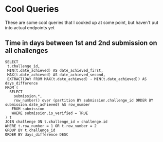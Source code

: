 # Cool Queries

These are some cool queries that I cooked up at some point, but haven't put into actual endpoints yet

## Time in days between 1st and 2nd submission on all challenges

```
SELECT
 t.challenge_id,
 MIN(t.date_achieved) AS date_achieved_first,
 MAX(t.date_achieved) AS date_achieved_second,
 EXTRACT(DAY FROM MAX(t.date_achieved) - MIN(t.date_achieved)) AS days_difference
FROM (
  SELECT
    submission.*,
    row_number() over (partition BY submission.challenge_id ORDER BY submission.date_achieved) AS row_number
   FROM submission
   WHERE submission.is_verified = TRUE
) t
JOIN challenge ON t.challenge_id = challenge.id
WHERE t.row_number = 1 OR t.row_number = 2
GROUP BY t.challenge_id
ORDER BY days_difference DESC
```
